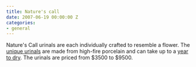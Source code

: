 ```yaml
---
title: Nature's call
date: 2007-06-19 00:00:00 Z
categories:
- general
---
```


Nature's Call urinals are each individually crafted to resemble a flower. The [unique urinals](http://www.clarkmade.com/) are made from high-fire porcelain and can take up to a [year to dry](http://www.clarkmade.com/pressrelease.html). The urinals are priced from $3500 to $9500.
